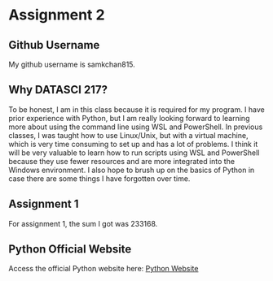 # Assignment 2

## Github Username
My github username is samkchan815. 

## Why DATASCI 217?
To be honest, I am in this class because it is required for my program. I have prior experience with Python, but I am really looking forward to learning more about using the command line using WSL and PowerShell. In previous classes, I was taught how to use Linux/Unix, but with a virtual machine, which is very time consuming to set up and has a lot of problems. I think it will be very valuable to learn how to run scripts using WSL and PowerShell because they use fewer resources and are more integrated into the Windows environment. I also hope to brush up on the basics of Python in case there are some things I have forgotten over time.

## Assignment 1
For assignment 1, the sum I got was 233168. 

## Python Official Website
Access the official Python website here: [Python Website](https://www.python.org)

